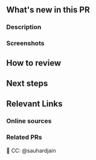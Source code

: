 [//]: # "These comments are meant for your reference. They are invisible and don't need to be deleted!"

## What's new in this PR
### Description
[//]: # "Required - Describe what's new in this PR in a few lines. A description and bullet points for specifics will suffice."

### Screenshots
[//]: # "Optional but strongly recommended - Add screenshots of expected behavior - GIFs if you're feeling fancy!"

## How to review
[//]: # "Required - Describe the order in which to review files and what to expect when testing locally. Should this be reviewed commit by commit, or all at once? What are some user flows to test? What are some edge cases to look out for?"

## Next steps
[//]: # "Optional - What's NOT in this PR, doesn't work yet, and/or still needs to be done. Note any temporary fixes in this PR that should be cleaned up later."

## Relevant Links

### Online sources
[//]: # "Optional - copy links to any tutorials or documentation that was useful to you when working on this PR"

### Related PRs
[//]: # "Optional - related PRs you're waiting on/ PRs that will conflict, etc; if this is a refactor, feel free to add PRs that previously modified this code"




[//]: # "This tags the project leader as a default. Feel free to change, or add on anyone who you should be in on the conversation."
🥦 CC: @sauhardjain